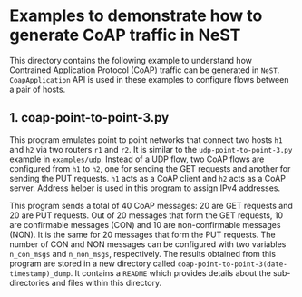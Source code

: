 # Examples to demonstrate how to generate CoAP traffic in NeST

This directory contains the following example to understand how Contrained
Application Protocol (CoAP) traffic can be generated in `NeST`. `CoapApplication` API
is used in these examples to configure flows between a pair of hosts.

## 1. coap-point-to-point-3.py
This program emulates point to point networks that connect two hosts `h1`
and `h2` via two routers `r1` and `r2`. It is similar to the
`udp-point-to-point-3.py` example in `examples/udp`. Instead of a UDP flow,
two CoAP flows are configured from `h1` to `h2`, one for sending the GET
requests and another for sending the PUT requests. `h1` acts as a CoAP client
and `h2` acts as a CoAP server. Address helper is used in this program to
assign IPv4 addresses.

This program sends a total of 40 CoAP messages: 20 are GET requests and 20 are
PUT requests. Out of 20 messages that form the GET requests, 10 are confirmable
messages (CON) and 10 are non-confirmable messages (NON). It is the same for 20
messages that form the PUT requests. The number of CON and NON messages can be
configured with two variables `n_con_msgs` and `n_non_msgs`, respectively. The
results obtained from this program are stored in a new directory called
`coap-point-to-point-3(date-timestamp)_dump`. It  contains a `README` which
provides details about the sub-directories and files within this directory.
